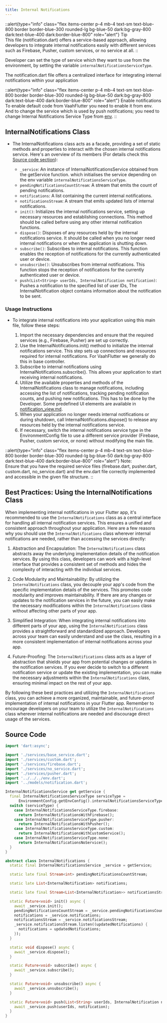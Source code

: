```yaml
---
title: Internal Notifications
---
```


::alert{type="info" class="flex items-center p-4 mb-4 text-sm text-blue-800 border border-blue-300 rounded-lg bg-blue-50 dark:bg-gray-800 dark:text-blue-400 dark:border-blue-800" role="alert"} 
Tip   
This file (notification.dart) offers a service-based approach, allowing developers to integrate internal notifications easily with different services such as Firebase, Pusher, custom services, or no service at all.
::

Developer can set the type of service which they want to use from the environment, by setting the variable `internalNotificationsServiceType`.

The notification.dart file offers a centralized interface for integrating internal notifications within your application

::alert{type="info" class="flex items-center p-4 mb-4 text-sm text-blue-800 border border-blue-300 rounded-lg bg-blue-50 dark:bg-gray-800 dark:text-blue-400 dark:border-blue-800" role="alert"}
Enable notifications   
To enable default code from VaahFlutter you need to enable it from env. And to change the service which is used by push notifications; you need to change Internal Notifications Service Type from [env](../2.enabling_and_disabling_services.md).
::

## InternalNotifications Class

- The InternalNotifications class acts as a facade, providing a set of static methods and properties to interact with the chosen internal notifications service. Here's an overview of its members (For details check this [Source code section](#source-code)):

    - `_service`: An instance of InternalNotificationsService obtained from the getService function. which initialises the service depending on the env variable `internalNotificationsServiceType`.
    - `pendingNotificationsCountStream`: A stream that emits the count of pending notifications.
    - `notifications`: A list containing the current internal notifications.
    - `notificationsStream`: A stream that emits updated lists of internal notifications.
    - `init()`: Initializes the internal notifications service, setting up necessary resources and establishing connections. This method should be called before using any other internal notification functions.
    - `dispose()`: Disposes of any resources held by the internal notifications service. It should be called when you no longer need internal notifications or when the application is shutting down.
    - `subscribe()`: Subscribes to internal notifications. This function enables the reception of notifications for the currently authenticated user or device.
    - `unsubscribe()`: Unsubscribes from internal notifications. This function stops the reception of notifications for the currently authenticated user or device.
    - `push(List<String> userIds, InternalNotification notification)`: Pushes a notification to the specified list of user IDs, The InternalNotification object contains information about the notification to be sent.

### Usage Instructions
- To integrate internal notifications into your application using this main file, follow these steps:

    1. Import the necessary dependencies and ensure that the required services (e.g., Firebase, Pusher) are set up correctly.
    2. Use the InternalNotifications.init() method to initialize the internal notifications service. This step sets up connections and resources required for internal notifications. For VaahFlutter we generally do this in base controller.
    3. Subscribe to internal notifications using InternalNotifications.subscribe(). This allows your application to start receiving internal notifications.
    4. Utilize the available properties and methods of the InternalNotifications class to manage notifications, including accessing the list of notifications, tracking pending notification counts, and pushing new notifications. This has to be done by the Developer. Some predefined UI elements are available in [notification_view.md](2.notification_view.md).
    5. When your application no longer needs internal notifications or during shutdown, call InternalNotifications.dispose() to release any resources held by the internal notifications service.
    6. If necessary, switch the internal notifications service type in the EnvironmentConfig file to use a different service provider (Firebase, Pusher, custom service, or none) without modifying the main file.

::alert{type="info" class="flex items-center p-4 mb-4 text-sm text-blue-800 border border-blue-300 rounded-lg bg-blue-50 dark:bg-gray-800 dark:text-blue-400 dark:border-blue-800" role="alert"}
Note:   
Ensure that you have the required service files (firebase.dart, pusher.dart, custom.dart, no_service.dart) and the env.dart file correctly implemented and accessible in the given file structure.
::


## Best Practices: Using the InternalNotifications Class

When implementing internal notifications in your Flutter app, it's recommended to use the `InternalNotifications` class as a central interface for handling all internal notification services. This ensures a unified and consistent approach throughout your application. Here are a few reasons why you should use the `InternalNotifications` class wherever internal notifications are needed, rather than accessing the services directly:

1. Abstraction and Encapsulation: The `InternalNotifications` class abstracts away the underlying implementation details of the notification services. By using this class, developers can work with a high-level interface that provides a consistent set of methods and hides the complexity of interacting with the individual services.

2. Code Modularity and Maintainability: By utilizing the `InternalNotifications` class, you decouple your app's code from the specific implementation details of the services. This promotes code modularity and improves maintainability. If there are any changes or updates to the notification services in the future, you can easily make the necessary modifications within the `InternalNotifications` class without affecting other parts of your app.

3. Simplified Integration: When integrating internal notifications into different parts of your app, using the `InternalNotifications` class provides a straightforward and standardized approach. Developers across your team can easily understand and use the class, resulting in a more consistent implementation of internal notifications across your app.

4. Future-Proofing: The `InternalNotifications` class acts as a layer of abstraction that shields your app from potential changes or updates in the notification services. If you ever decide to switch to a different notification service or update the existing implementation, you can make the necessary adjustments within the `InternalNotifications` class, ensuring minimal impact on the rest of your app.

By following these best practices and utilizing the `InternalNotifications` class, you can achieve a more organized, maintainable, and future-proof implementation of internal notifications in your Flutter app. Remember to encourage developers on your team to utilize the `InternalNotifications` class wherever internal notifications are needed and discourage direct usage of the services.

## Source Code

```dart
import 'dart:async';

import './services/base_service.dart';
import './services/custom.dart';
import './services/firebase.dart';
import './services/no_service.dart';
import './services/pusher.dart';
import '../../../env.dart';
import '../models/notification.dart';

InternalNotificationsService get getService {
  final InternalNotificationsServiceType serviceType =
      EnvironmentConfig.getEnvConfig().internalNotificationsServiceType;
  switch (serviceType) {
    case InternalNotificationsServiceType.firebase:
      return InternalNotificationsWithFirebase();
    case InternalNotificationsServiceType.pusher:
      return InternalNotificationsWithPusher();
    case InternalNotificationsServiceType.custom:
      return InternalNotificationsWithCustomService();
    case InternalNotificationsServiceType.none:
      return InternalNotificationsNoService();
  }
}

abstract class InternalNotifications {
  static final InternalNotificationsService _service = getService;

  static late final Stream<int> pendingNotificationsCountStream;

  static late List<InternalNotification> notifications;

  static late final Stream<List<InternalNotification>> notificationsStream;

  static Future<void> init() async {
    await _service.init();
    pendingNotificationsCountStream = _service.pendingNotificationsCountStream;
    notifications = _service.notifications;
    notificationsStream = _service.notificationsStream;
    _service.notificationsStream.listen((updatedNotifications) {
      notifications = updatedNotifications;
    });
  }

  static void dispose() async {
    await _service.dispose();
  }

  static Future<void> subscribe() async {
    await _service.subscribe();
  }

  static Future<void> unsubscribe() async {
    await _service.unsubscribe();
  }

  static Future<void> push(List<String> userIds, InternalNotification notification) async {
    await _service.push(userIds, notification);
  }
}
```
